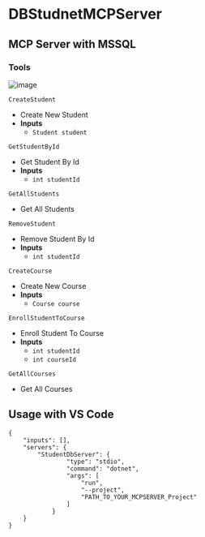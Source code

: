 # DBStudnetMCPServer

## MCP Server with MSSQL

### Tools
![image](https://github.com/user-attachments/assets/e38ef3c9-b313-444f-8b0a-ffe5963224cf)

`CreateStudent`
- Create New Student
- **Inputs**
  - `Student student`

`GetStudentById`
- Get Student By Id
- **Inputs**
  - `int studentId`

`GetAllStudents`
- Get All Students

`RemoveStudent`
- Remove Student By Id
- **Inputs**
  - `int studentId`

`CreateCourse`
- Create New Course
- **Inputs**
  - `Course course`

`EnrollStudentToCourse`
- Enroll Student To Course
- **Inputs**
  - `int studentId`
  - `int courseId`

`GetAllCourses`
- Get All Courses


## Usage with VS Code
```
{
    "inputs": [],
    "servers": {
        "StudentDbServer": {
                "type": "stdio",
                "command": "dotnet",
                "args": [
                    "run",
                    "--project",
                    "PATH_TO_YOUR_MCPSERVER_Project"
                ]
            }
    }
}
```
